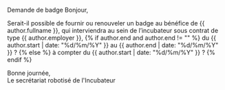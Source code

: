 Demande de badge
Bonjour,

Serait-il possible de fournir ou renouveler un badge au bénéfice de {{ author.fullname }},
qui interviendra au sein de l’incubateur sous contrat de type {{ author.employer }},
{% if author.end and author.end != "" %}
du {{ author.start | date: "%d/%m/%Y" }} au {{ author.end | date: "%d/%m/%Y" }} ?
{% else %}
à compter du {{ author.start | date: "%d/%m/%Y" }} ?
{% endif %}

Bonne journée,  
Le secrétariat robotisé de l'Incubateur
